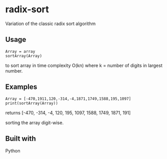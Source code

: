 # radix-sort
Variation of the classic radix sort algorithm

## Usage

```
Array = array
sortArray(Array)
```

to sort array in time complexity O(kn) where k = number of digits in largest number.

## Examples

```
Array = [-470,1911,120,-314,-4,1871,1749,1588,195,1097]
print(sortArray(Array))
```

returns 
[-470, -314, -4, 120, 195, 1097, 1588, 1749, 1871, 191]

sorting the array digit-wise.

## Built with

Python
